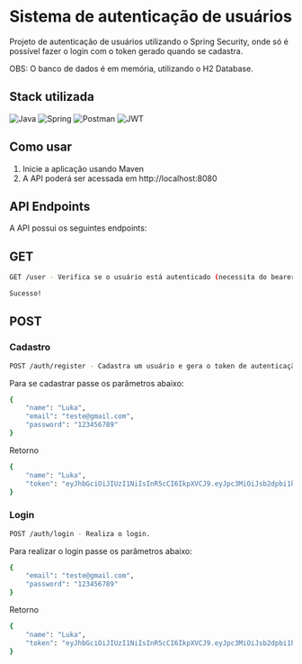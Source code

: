 
# Sistema de autenticação de usuários

Projeto de autenticação de usuários utilizando o Spring Security, onde só é possível fazer o login com o token gerado quando se cadastra.

OBS: O banco de dados é em memória, utilizando o H2 Database.
## Stack utilizada
![Java](https://img.shields.io/badge/java-%23ED8B00.svg?style=for-the-badge&logo=openjdk&logoColor=white) ![Spring](https://img.shields.io/badge/spring-%236DB33F.svg?style=for-the-badge&logo=spring&logoColor=white) ![Postman](https://img.shields.io/badge/Postman-FF6C37?style=for-the-badge&logo=postman&logoColor=white) ![JWT](https://img.shields.io/badge/JWT-black?style=for-the-badge&logo=JSON%20web%20tokens)




## Como usar
1. Inicie a aplicação usando Maven
2. A API poderá ser acessada em http://localhost:8080

## API Endpoints
A API possui os seguintes endpoints:
## GET
```bash
GET /user - Verifica se o usuário está autenticado (necessita do bearer token na aba de authorization).
```
```bash
Sucesso!
```

## POST
### Cadastro
```bash
POST /auth/register - Cadastra um usuário e gera o token de autenticação.
```

Para se cadastrar passe os parâmetros abaixo:
```bash
{
    "name": "Luka",
    "email": "teste@gmail.com",
    "password": "123456789"
}
```

Retorno
```bash
{
    "name": "Luka",
    "token": "eyJhbGciOiJIUzI1NiIsInR5cCI6IkpXVCJ9.eyJpc3MiOiJsb2dpbi1hdRoLWFwaSIsInNYiI6InRlc3RlQGdtYWlsLNvbSIsImV4cCI6MTcxODEyMTAyMX0.DxSTOPGUdpysh48KnptlNy_e93P6XdSA3-vH8PUzatk"
}
```

### Login
```bash
POST /auth/login - Realiza o login.
```

Para realizar o login passe os parâmetros abaixo:
```bash
{
    "email": "teste@gmail.com",
    "password": "123456789"
}
```

Retorno
```bash
{
    "name": "Luka",
    "token": "eyJhbGciOiJIUzI1NiIsInR5cCI6IkpXVCJ9.eyJpc3MiOiJsb2dpbi1hdRoLWFwaSIsInNYiI6InRlc3RlQGdtYWlsLNvbSIsImV4cCI6MTcxODEyMTAyMX0.DxSTOPGUdpysh48KnptlNy_e93P6XdSA3-vH8PUzatk"
}
```


